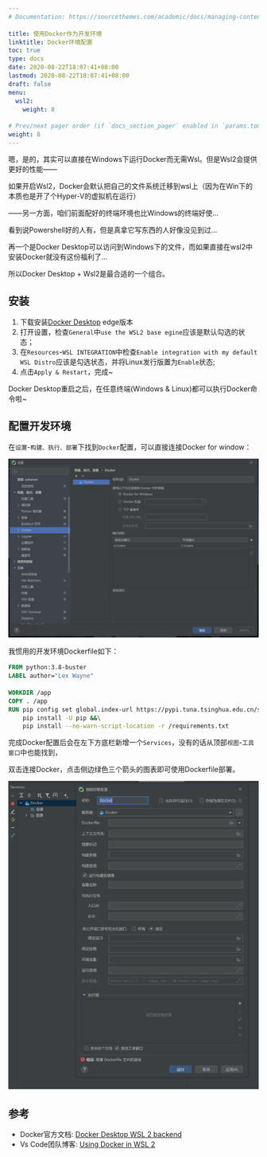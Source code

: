 ```yaml
---
# Documentation: https://sourcethemes.com/academic/docs/managing-content/

title: 使用Docker作为开发环境
linktitle: Docker环境配置
toc: true
type: docs
date: 2020-08-22T18:07:41+08:00
lastmod: 2020-08-22T18:07:41+08:00
draft: false
menu:
  wsl2:
    weight: 8

# Prev/next pager order (if `docs_section_pager` enabled in `params.toml`)
weight: 8
---
```


嗯，是的，其实可以直接在Windows下运行Docker而无需Wsl。但是Wsl2会提供更好的性能——

如果开启Wsl2，Docker会默认把自己的文件系统迁移到wsl上（因为在Win下的本质也是开了个Hyper-V的虚拟机在运行）

——另一方面，咱们前面配好的终端环境也比Windows的终端好使...

看到说Powershell好的人有，但是真拿它写东西的人好像没见到过...

再一个是Docker Desktop可以访问到Windows下的文件，而如果直接在wsl2中安装Docker就没有这份福利了...

所以Docker Desktop + Wsl2是最合适的一个组合。

## 安装

1. 下载安装[Docker Desktop](https://download.docker.com/win/edge/Docker%20Desktop%20Installer.exe) edge版本
2. 打开设置，检查`General`中`use the WSL2 base egine`应该是默认勾选的状态；
3. 在`Resources`-`WSL INTEGRATION`中检查`Enable integration with my default WSL Distro`应该是勾选状态，并将Linux发行版置为`Enable`状态;
4. 点击`Apply & Restart`，完成~

Docker Desktop重启之后，在任意终端(Windows & Linux)都可以执行Docker命令啦~

## 配置开发环境

在`设置`-`构建、执行、部署`下找到`Docker`配置，可以直接连接Docker for window：

![连接docker](https://raw.githubusercontent.com/szthanatos/image-host/master/pycharm-docker.png)

我惯用的开发环境Dockerfile如下：

```dockerfile
FROM python:3.8-buster
LABEL author="Lex Wayne"

WORKDIR /app
COPY . /app
RUN pip config set global.index-url https://pypi.tuna.tsinghua.edu.cn/simple &&\
    pip install -U pip &&\
    pip install --no-warn-script-location -r /requirements.txt
```

完成Docker配置后会在左下方底栏新增一个`Services`，没有的话从顶部`视图`-`工具窗口`中也能找到，

双击连接Docker，点击侧边绿色三个箭头的图表即可使用Dockerfile部署。

![dockerfile部署](https://raw.githubusercontent.com/szthanatos/image-host/master/pycharm-dockerfile.png)

## 参考

- Docker官方文档: [Docker Desktop WSL 2 backend](https://docs.docker.com/docker-for-windows/wsl/)
- Vs Code团队博客: [Using Docker in WSL 2](https://code.visualstudio.com/blogs/2020/03/02/docker-in-wsl2)
